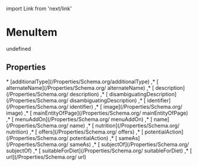 import Link from 'next/link'
# MenuItem

undefined

## Properties

<Grid>
* [additionalType](/Properties/Schema.org/additionalType)
,* [ alternateName](/Properties/Schema.org/ alternateName)
,* [ description](/Properties/Schema.org/ description)
,* [ disambiguatingDescription](/Properties/Schema.org/ disambiguatingDescription)
,* [ identifier](/Properties/Schema.org/ identifier)
,* [ image](/Properties/Schema.org/ image)
,* [ mainEntityOfPage](/Properties/Schema.org/ mainEntityOfPage)
,* [ menuAddOn](/Properties/Schema.org/ menuAddOn)
,* [ name](/Properties/Schema.org/ name)
,* [ nutrition](/Properties/Schema.org/ nutrition)
,* [ offers](/Properties/Schema.org/ offers)
,* [ potentialAction](/Properties/Schema.org/ potentialAction)
,* [ sameAs](/Properties/Schema.org/ sameAs)
,* [ subjectOf](/Properties/Schema.org/ subjectOf)
,* [ suitableForDiet](/Properties/Schema.org/ suitableForDiet)
,* [ url](/Properties/Schema.org/ url)

</Grid>

